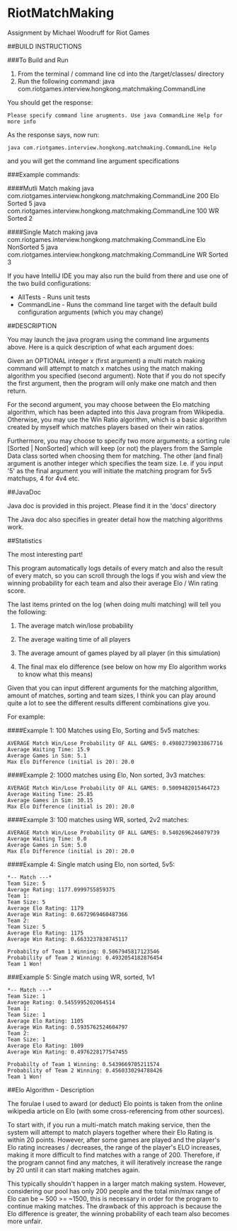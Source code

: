 # RiotMatchMaking
Assignment by Michael Woodruff for Riot Games

##BUILD INSTRUCTIONS

###To Build and Run
1. From the terminal / command line cd into the /target/classes/ directory
2. Run the following command: java com.riotgames.interview.hongkong.matchmaking.CommandLine

You should get the response:

```
Please specify command line arugments. Use java CommandLine Help for more info
```

As the response says, now run:

```
java com.riotgames.interview.hongkong.matchmaking.CommandLine Help
```

and you will get the command line argument specifications

###Example commands:

####Mutli Match making
java com.riotgames.interview.hongkong.matchmaking.CommandLine 200 Elo Sorted 5
java com.riotgames.interview.hongkong.matchmaking.CommandLine 100 WR Sorted 2

####Single Match making
java com.riotgames.interview.hongkong.matchmaking.CommandLine Elo NonSorted 5
java com.riotgames.interview.hongkong.matchmaking.CommandLine WR Sorted 3

If you have IntelliJ IDE you may also run the build from there and use one of the two build configurations:

- AllTests - Runs unit tests
- CommandLine - Runs the command line target with the default build configuration arguments (which you may change)

##DESCRIPTION

You may launch the java program using the command line arguments above. Here is a quick description of what each argument does:

Given an OPTIONAL integer x (first argument) a multi match making command will attempt to match x matches using the match making algorithm you specified (second argument). Note that if you do not specify the first argument, then the program will only make one match and then return. 

For the second argument, you may choose between the Elo matching algorithm, which has been adapted into this Java program from Wikipedia. Otherwise, you may use the Win Ratio algorithm, which is a basic algorithm created by myself which matches players based on their win ratios.


Furthermore, you may choose to specify two more arguments; a sorting rule [Sorted | NonSorted] which will keep  (or not) the players from the Sample Data class sorted when choosing them for matching. The other (and final) argument is another integer which specifies the team size. I.e. if you input '5' as the final argument you will initiate the matching program for 5v5 matchups, 4 for 4v4 etc.

##JavaDoc

Java doc is provided in this project. Please find it in the 'docs' directory

The Java doc also specifies in greater detail how the matching algorithms work.

##Statistics

The most interesting part!

This program automatically logs details of every match and also the result of every match, so you can scroll through the logs if you wish and view the winning probability for each team and also their average Elo / Win rating score.

The last items printed on the log (when doing multi matching) will tell you the following:

1. The average match win/lose probability

2. The average waiting time of all players

3. The average amount of games played by all player (in this simulation)

4. The final max elo difference (see below on how my Elo algorithm works to know what this means)


Given that you can input different arguments for the matching algorithm, amount of matches, sorting and team sizes, I think you can play around quite a lot to see the different results different combinations give you.

For example:

####Example 1: 100 Matches using Elo, Sorting and 5v5 matches:

```
AVERAGE Match Win/Lose Probability OF ALL GAMES: 0.49802739033867716
Average Waiting Time: 15.9
Average Games in Sim: 5.1
Max Elo Difference (initial is 20): 20.0
```

####Example 2: 1000 matches using Elo, Non sorted, 3v3 matches:
```
AVERAGE Match Win/Lose Probability OF ALL GAMES: 0.5009482015464723
Average Waiting Time: 25.85
Average Games in Sim: 30.15
Max Elo Difference (initial is 20): 20.0
```

####Example 3: 100 matches using WR, sorted, 2v2 matches:
```
AVERAGE Match Win/Lose Probability OF ALL GAMES: 0.5402696246079739
Average Waiting Time: 0.0
Average Games in Sim: 5.0
Max Elo Difference (initial is 20): 20.0
```

####Example 4: Single match using Elo, non sorted, 5v5:
```
*-- Match ---*
Team Size: 5
Average Rating: 1177.0999755859375
Team 1: 
Team Size: 5
Average Elo Rating: 1179
Average Win Rating: 0.6672969460487366
Team 2: 
Team Size: 5
Average Elo Rating: 1175
Average Win Rating: 0.6633237838745117

Probabilty of Team 1 Winning: 0.5067945817123546
Probability of Team 2 Winning: 0.4932054182876454
Team 1 Won!

```

###Example 5: Single match using WR, sorted, 1v1
```
*-- Match ---*
Team Size: 1
Average Rating: 0.5455995202064514
Team 1: 
Team Size: 1
Average Elo Rating: 1105
Average Win Rating: 0.5935762524604797
Team 2: 
Team Size: 1
Average Elo Rating: 1009
Average Win Rating: 0.4976228177547455

Probabilty of Team 1 Winning: 0.5439669705211574
Probability of Team 2 Winning: 0.4560330294788426
Team 1 Won!
```

##Elo Algorithm - Description

The forulae I used to award (or deduct) Elo points is taken from the online wikipedia article on Elo (with some cross-referencing from other sources).

To start with, if you run a multi-match match making service, then the system will attempt to match players together where their Elo Rating is within 20 points. However, after some games are played and the player's Elo rating increases / decreases, the range of the player's ELO increases, making it more difficult to find matches with a range of 200. Therefore, if the program cannot find any matches, it will iteratively increase the range by 20 until it can start making matches again.

This typically shouldn't happen in a larger match making system. However, considering our pool has only 200 people and the total min/max range of Elo can be ~ 500 >= ~1500, this is necessary in order for the program to continue making matches. The drawback of this approach is because the Elo difference is greater, the winning probability of each team also becomes more unfair.  
